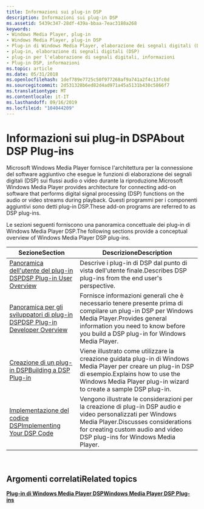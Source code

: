 ```yaml
---
title: Informazioni sui plug-in DSP
description: Informazioni sui plug-in DSP
ms.assetid: 5439c347-28df-439a-bbaa-7eac3188a268
keywords:
- Windows Media Player, plug-in
- Windows Media Player, plug-in DSP
- Plug-in di Windows Media Player, elaborazione dei segnali digitali (DSP)
- plug-in, elaborazione di segnali digitali (DSP)
- plug-in per l'elaborazione di segnali digitali, informazioni
- Plug-in DSP, informazioni
ms.topic: article
ms.date: 05/31/2018
ms.openlocfilehash: 1def789e7725c50f977268af9a741a2f4c13fc0d
ms.sourcegitcommit: 2d531328b6ed82d4ad971a45a5131b430c5866f7
ms.translationtype: MT
ms.contentlocale: it-IT
ms.lasthandoff: 09/16/2019
ms.locfileid: "104044209"
---
```

# <a name="about-dsp-plug-ins"></a><span data-ttu-id="8d3f5-109">Informazioni sui plug-in DSP</span><span class="sxs-lookup"><span data-stu-id="8d3f5-109">About DSP Plug-ins</span></span>

<span data-ttu-id="8d3f5-110">Microsoft Windows Media Player fornisce l'architettura per la connessione del software aggiuntivo che esegue le funzioni di elaborazione dei segnali digitali (DSP) sui flussi audio o video durante la riproduzione.</span><span class="sxs-lookup"><span data-stu-id="8d3f5-110">Microsoft Windows Media Player provides architecture for connecting add-on software that performs digital signal processing (DSP) functions on the audio or video streams during playback.</span></span> <span data-ttu-id="8d3f5-111">Questi programmi per i componenti aggiuntivi sono detti plug-in DSP.</span><span class="sxs-lookup"><span data-stu-id="8d3f5-111">These add-on programs are referred to as DSP plug-ins.</span></span>

<span data-ttu-id="8d3f5-112">Le sezioni seguenti forniscono una panoramica concettuale dei plug-in di Windows Media Player DSP.</span><span class="sxs-lookup"><span data-stu-id="8d3f5-112">The following sections provide a conceptual overview of Windows Media Player DSP plug-ins.</span></span>



| <span data-ttu-id="8d3f5-113">Sezione</span><span class="sxs-lookup"><span data-stu-id="8d3f5-113">Section</span></span>                                                              | <span data-ttu-id="8d3f5-114">Descrizione</span><span class="sxs-lookup"><span data-stu-id="8d3f5-114">Description</span></span>                                                                                            |
|----------------------------------------------------------------------|--------------------------------------------------------------------------------------------------------|
| [<span data-ttu-id="8d3f5-115">Panoramica dell'utente del plug-in DSP</span><span class="sxs-lookup"><span data-stu-id="8d3f5-115">DSP Plug-in User Overview</span></span>](dsp-plug-in-user-overview.md)           | <span data-ttu-id="8d3f5-116">Descrive i plug-in di DSP dal punto di vista dell'utente finale.</span><span class="sxs-lookup"><span data-stu-id="8d3f5-116">Describes DSP plug-ins from the end user's perspective.</span></span>                                                |
| [<span data-ttu-id="8d3f5-117">Panoramica per gli sviluppatori di plug-in DSP</span><span class="sxs-lookup"><span data-stu-id="8d3f5-117">DSP Plug-in Developer Overview</span></span>](dsp-plug-in-developer-overview.md) | <span data-ttu-id="8d3f5-118">Fornisce informazioni generali che è necessario tenere presente prima di compilare un plug-in DSP per Windows Media Player.</span><span class="sxs-lookup"><span data-stu-id="8d3f5-118">Provides general information you need to know before you build a DSP plug-in for Windows Media Player.</span></span> |
| [<span data-ttu-id="8d3f5-119">Creazione di un plug-in DSP</span><span class="sxs-lookup"><span data-stu-id="8d3f5-119">Building a DSP Plug-in</span></span>](building-a-dsp-plug-in.md)                 | <span data-ttu-id="8d3f5-120">Viene illustrato come utilizzare la creazione guidata plug-in di Windows Media Player per creare un plug-in DSP di esempio.</span><span class="sxs-lookup"><span data-stu-id="8d3f5-120">Explains how to use the Windows Media Player plug-in wizard to create a sample DSP plug-in.</span></span>            |
| [<span data-ttu-id="8d3f5-121">Implementazione del codice DSP</span><span class="sxs-lookup"><span data-stu-id="8d3f5-121">Implementing Your DSP Code</span></span>](implementing-your-dsp-code.md)         | <span data-ttu-id="8d3f5-122">Vengono illustrate le considerazioni per la creazione di plug-in DSP audio e video personalizzati per Windows Media Player.</span><span class="sxs-lookup"><span data-stu-id="8d3f5-122">Discusses considerations for creating custom audio and video DSP plug-ins for Windows Media Player.</span></span>    |



 

## <a name="related-topics"></a><span data-ttu-id="8d3f5-123">Argomenti correlati</span><span class="sxs-lookup"><span data-stu-id="8d3f5-123">Related topics</span></span>

<dl> <dt>

[<span data-ttu-id="8d3f5-124">**Plug-in di Windows Media Player DSP**</span><span class="sxs-lookup"><span data-stu-id="8d3f5-124">**Windows Media Player DSP Plug-ins**</span></span>](windows-media-player-dsp-plug-ins.md)
</dt> </dl>

 

 




